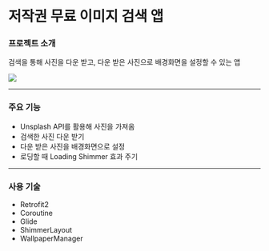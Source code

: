 # 저작권 무료 이미지 검색 앱

### 프로젝트 소개
검색을 통해 사진을 다운 받고, 다운 받은 사진으로 배경화면을 설정할 수 있는 앱

![](https://velog.velcdn.com/images/jieun0915/post/b78b51fa-238d-4cf6-9785-534bc75303e4/image.jpeg)

---

### 주요 기능
- Unsplash API를 활용해 사진을 가져옴
- 검색한 사진 다운 받기
- 다운 받은 사진을 배경화면으로 설정
- 로딩할 때 Loading Shimmer 효과 주기

--- 

### 사용 기술
- Retrofit2
- Coroutine
- Glide
- ShimmerLayout
- WallpaperManager
